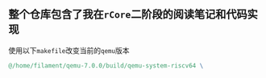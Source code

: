 ## 整个仓库包含了我在`rCore`二阶段的阅读笔记和代码实现

使用以下`makefile`改变当前的`qemu`版本

```makefile
@/home/filament/qemu-7.0.0/build/qemu-system-riscv64 \
```

